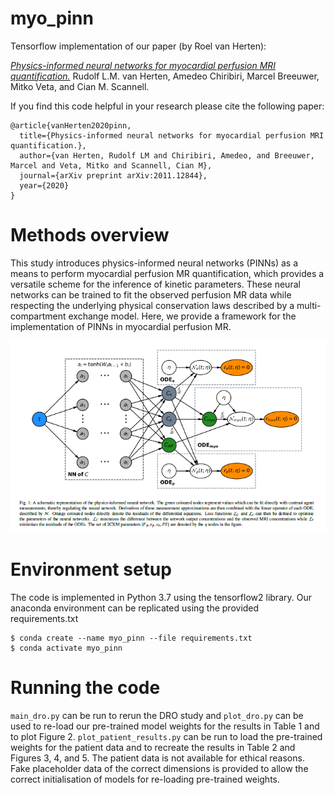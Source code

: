 # myo_pinn
Tensorflow implementation of our paper (by Roel van Herten):

[*Physics-informed neural networks for myocardial perfusion MRI quantification.*](https://arxiv.org/abs/2011.12844) Rudolf L.M. van Herten, Amedeo Chiribiri, Marcel Breeuwer, Mitko Veta, and Cian M. Scannell.

If you find this code helpful in your research please cite the following paper:
```
@article{vanHerten2020pinn,
  title={Physics-informed neural networks for myocardial perfusion MRI quantification.},
  author={van Herten, Rudolf LM and Chiribiri, Amedeo, and Breeuwer, Marcel and Veta, Mitko and Scannell, Cian M},
  journal={arXiv preprint arXiv:2011.12844},
  year={2020}
}
```

# Methods overview 
This study introduces physics-informed neural networks (PINNs) as a means to perform myocardial perfusion MR quantification, which provides a versatile scheme for the inference of kinetic parameters. These neural networks can be trained to fit the observed perfusion MR data while respecting the underlying physical conservation laws described by a multi-compartment exchange model. Here, we provide a framework for the implementation of PINNs in myocardial perfusion MR.

![Methods overview](PINN_v4.png)

# Environment setup
The code is implemented in Python 3.7 using the tensorflow2 library. Our anaconda environment can be replicated using the provided requirements.txt
```  
$ conda create --name myo_pinn --file requirements.txt
$ conda activate myo_pinn
```

# Running the code
`main_dro.py` can be run to rerun the DRO study and `plot_dro.py` can be used to re-load our pre-trained model weights for the results in Table 1 and to plot Figure 2. `plot_patient_results.py` can be run to load the pre-trained weights for the patient data and to recreate the results in Table 2 and Figures 3, 4, and 5. The patient data is not available for ethical reasons. Fake placeholder data of the correct dimensions is provided to allow the correct initialisation of models for re-loading pre-trained weights.
